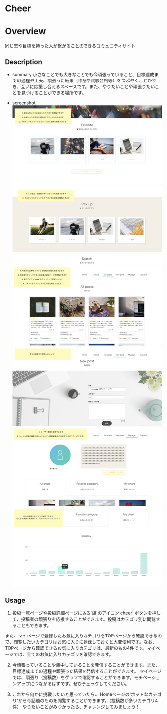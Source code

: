 Cheer
====

# Overview
同じ志や目標を持った人が繋がることのできるコミュニティサイト

## Description
* summary
小さなことでも大きなことでも今頑張っていること、目標達成までの過程や工夫、頑張った結果（作品や試験合格等）をつぶやくことができ、互いに応援し合えるスペースです。また、やりたいことや頑張りたいことを見つけることができる場所です。

* screenshot
![Home](https://github.com/katoyuko/cheer/blob/master/public/images/readme/top-fav.png)
![Home](https://github.com/katoyuko/cheer/blob/master/public/images/readme/top-hot.png)
![Home](https://github.com/katoyuko/cheer/blob/master/public/images/readme/post-index.png)
![Home](https://github.com/katoyuko/cheer/blob/master/public/images/readme/post-new.png)
![Home](https://github.com/katoyuko/cheer/blob/master/public/images/readme/mypage.png)
![Home](https://github.com/katoyuko/cheer/blob/master/public/images/readme/chart.png)


## Usage
1. 投稿一覧ページや投稿詳細ページにある'旗'のアイコン‘cheer’ ボタンを押して、投稿者の頑張りを応援することができます。投稿はカテゴリ別に閲覧することもできます。

また、マイページで登録したお気に入りカテゴリをTOPページから確認できるので、閲覧したいカテゴリはお気に入りに登録しておくと大変便利です。なお、TOPページから確認できるお気に入りカテゴリは、最新のもの4件です。マイページでは、全てのお気に入りカテゴリを確認できます。

2. 今頑張っていることや熱中していることを発信することができます。また、目標達成までの過程や頑張った結果を発信することができます。
マイページでは、頑張り（投稿数）をグラフで確認することができます。モチベーションアップにつながるはずです。ぜひチェックしてください。

3. これから何かに挑戦したいと思っていたら...
Homeページの'ホットなカテゴリ'から今話題のものを閲覧することができます。（投稿数が多いカテゴリ4件）
やりたいことがみつかったら、チャレンジしてみましょう！
